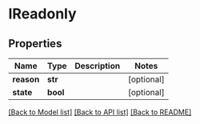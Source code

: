 # IReadonly

## Properties
Name | Type | Description | Notes
------------ | ------------- | ------------- | -------------
**reason** | **str** |  | [optional] 
**state** | **bool** |  | [optional] 

[[Back to Model list]](../README.md#documentation-for-models) [[Back to API list]](../README.md#documentation-for-api-endpoints) [[Back to README]](../README.md)


